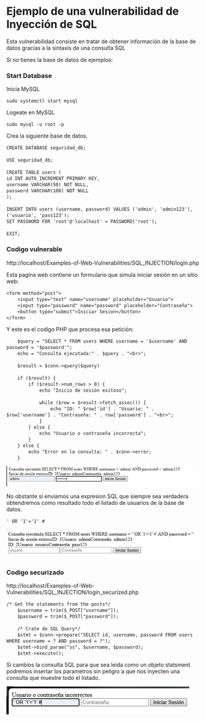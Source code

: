 # Ejemplo de una vulnerabilidad de Inyección de SQL

Esta vulnerabilidad consiste en tratar de obtener información de la base de datos gracias a la sintaxis de una consulta SQL

Si no tienes la base de datos de ejemplos:

### Start Database
Inicia MySQL
```
sudo systemctl start mysql
```

Logeate en MySQL
```
sudo mysql -u root -p
```

Crea la siguiente base de datos.
```
CREATE DATABASE seguridad_db;

USE seguridad_db;

CREATE TABLE users (
id INT AUTO_INCREMENT PRIMARY KEY,
username VARCHAR(50) NOT NULL,
password VARCHAR(100) NOT NULL
);

INSERT INTO users (username, password) VALUES ('admin', 'admin123'), ('usuario', 'pass123');
SET PASSWORD FOR 'root'@'localhost' = PASSWORD('root');

EXIT;
```

### Codigo vulnerable

http://localhost/Examples-of-Web-Vulnerabilities/SQL_INJECTION/login.php

Esta pagina web contiene un formulario que simula iniciar sesión en un sitio web:

```
<form method="post">
    <input type="text" name="username" placeholder="Usuario">
    <input type="password" name="password" placeholder="Contraseña">
    <button type="submit">Iniciar Sesion</button>
</form>
```

Y este es el codigo PHP que procesa esa petición:

```
    $query = "SELECT * FROM users WHERE username = '$username' AND password = '$password'";
    echo = "Consulta ejecutada:" . $query . "<br>";

    $result = $conn->query($query)

    if ($result) {
        if ($result->num_rows > 0) {
            echo "Inicio de sesión exitoso";

            while ($row = $result->fetch_assoc()) {
                echo "ID: " $row['id'] . "Usuario: " . $row['username'] . "Contraseña: " . row['password'] . "<br>";
            }
        } else {
            echo "Usuario o contraseña incorrecta";
        }
    } else {
        echo "Error en la consulta: " . $conn->error;
    }
```

![alt text](./images/normal_login.png)

No obstante si enviamos una expresion SQL que siempre sea verdadera obtendremos como resultado todo el listado de usuarios de la base de datos.


 ```
 ' OR '1'='1' #
 ```
 
 ![alt text](./images/injection_login.png)

### Codigo securizado

http://localhost/Examples-of-Web-Vulnerabilities/SQL_INJECTION/login_securized.php

```
/* Get the statements from the posts*/
    $username = trim($_POST["username"]);
    $password = trim($_POST["password"]);

    /* Crate de SQL Query*/
    $stmt = $conn->prepare("SELECT id, username, password FROM users WHERE username = ? AND password = ?");
    $stmt->bind_param("ss", $username, $password);
    $stmt->execute();
```

Si cambios la consulta SQL para que sea leida como un objeto statsment podremos insertar los parametros sin peligro a que nos inyecten una consulta que muestre todo el listado.

![alt text](./images/failed_injection_login.png)

